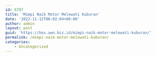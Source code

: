 ```yaml
---
id: 6787
title: 'Mimpi Naik Motor Melewati Kuburan'
date: '2022-11-12T06:02:04+00:00'
author: admin
layout: post
guid: 'https://bos.awn.biz.id/mimpi-naik-motor-melewati-kuburan/'
permalink: /mimpi-naik-motor-melewati-kuburan/
categories:
    - Uncategorized
---
```



